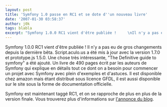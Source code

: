 ```yaml
---
layout: post
title: 'Symfony 1.0 passe en RC1 et se dote d''un nouveau livre'
date: '2007-01-30 03:58:37'
author: j0k
tags: blabla
excerpt: "Symfony 1.0.0 RC1 vient d'être publiée !     \nIl n'y a pas eu de gros changements depuis la dernière bêta. Script.aculo.us a été mis à jour avec la version 1.7.0 et prototype.js 1.5.0.   Une chose très intéressante, &quot;The Definitive guide to symfony&quot; a été ajouté.   Un livre de 490 pages écrit par les auteurs de Symfony qui explique en      …"
---
```


Symfony 1.0.0 RC1 vient d'être publiée !
Il n'y a pas eu de gros changements depuis la dernière bêta. Script.aculo.us a été mis à jour avec la version 1.7.0 et prototype.js 1.5.0.   Une chose très intéressante, &quot;The Definitive guide to symfony&quot; a été ajouté.   Un livre de 490 pages écrit par les auteurs de Symfony qui explique en détails tout ce dont on a besoin pour commencer un projet avec Symfony avec plein d'exemples et d'astuces. Il est disponible chez amazon mais étant distribué sous licence GFDL, il est aussi disponible sur le site sous la forme de documentation officielle.

Symfony est maintenant taggé RC1, et on se rapproche de plus en plus de la version finale.   Vous trouverez plus d'informations sur [l'annonce du blog](http://www.symfony-project.com/weblog/2007/01/30/the-definitive-guide-to-symfony-and-symfony-1-0-rc1-released.html).
